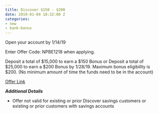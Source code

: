 ```yaml
---
title: Discover $150 - $200
date: 2019-01-04 18:32:00 Z
categories:
- new
- bank-bonus
---
```


Open your account by 1/14/19

Enter Offer Code: NPBE1218 when applying.

Deposit a total of $15,000 to earn a $150 Bonus or Deposit a total of $25,000 to earn a $200 Bonus by 1/28/19. Maximum bonus eligibility is $200. (No minimum amount of time the funds need to be in the account)

[Offer Link](https://www.discover.com/online-banking/savings-lng-04/?cmpgnid=affl-bk-offer&src=NPBE1218&TPR=065&van=Dbank)

***Additional Details***

* Offer not valid for existing or prior Discover savings customers or existing or prior customers with savings accounts
